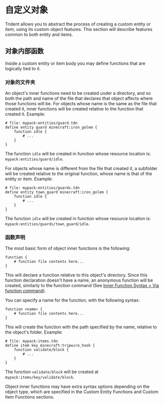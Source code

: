 # 自定义对象
Trident allows you to abstract the process of creating a custom entity or item, using its custom object features. This section will describe features common to both entity and items.

## 对象内部函数
Inside a custom entity or item body you may define functions that are logically tied to it.

### 对象的文件夹
An object's inner functions need to be created under a directory, and so both the path and name of the file that declares that object affects where those functions will be.
For objects whose name is the same as the file that created it, inner functions will be created relative to the function that created it. Example:
```tdn
# file: mypack:entities/guard.tdn
define entity guard minecraft:iron_golem {
    function idle {
        # ...
    }
}
```
The function `idle` will be created in function whose resource location is: `mypack:entities/guard/idle`.

For objects whose name is different from the file that created it, a subfolder will be created relative to the original function, whose name is that of the entity or item. Example:
```tdn
# file: mypack:entities/guards.tdn
define entity town_guard minecraft:iron_golem {
    function idle {
        # ...
    }
}
```
The function `idle` will be created in function whose resource location is: `mypack:entities/guards/town_guard/idle`.

### 函数声明
The most basic form of object inner functions is the following:
```tdn
function {
    # function file contents here...
}
```
This will declare a function relative to this object's directory. Since this function declaration doesn't have a name, an anonymous function will be created, similarly to the function command (See [Inner Function Syntax > Via function command]()).

You can specify a name for the function, with the following syntax:
```tdn
function <name> {
    # function file contents here...
}
```
This will create the function with the path specified by the name, relative to the object's folder.
Example:
```tdn
# file: mypack:items.tdn
define item key minecraft:tripwire_hook {
    function validate/block {
        # ...
    }
}
```
The function `validate/block` will be created at `mypack:items/key/validate/block`.

Object inner functions may have extra syntax options depending on the object type, which are specified in the Custom Entity Functions and Custom Item Functions sections.